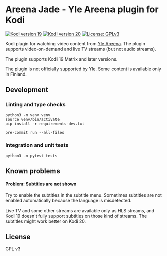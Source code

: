 # Areena Jade - Yle Areena plugin for Kodi

[![Kodi version 19](https://img.shields.io/badge/kodi%20version-19-blue)](https://kodi.tv/)
[![Kodi version 20](https://img.shields.io/badge/kodi%20version-20-blue)](https://kodi.tv/)
[![License: GPLv3](https://img.shields.io/badge/License-GPLv3-yellow.svg)](https://opensource.org/licenses/GPL-3.0)

Kodi plugin for watching video content from [Yle Areena](https://areena.yle.fi/tv). The plugin supports video-on-demand and live TV streams (but not audio streams).

The plugin supports Kodi 19 Matrix and later versions.

The plugin is not officially supported by Yle. Some content is available only in Finland.

## Development

### Linting and type checks

```
python3 -m venv venv
source venv/bin/activate
pip install -r requirements-dev.txt

pre-commit run --all-files
```

### Integration and unit tests

```
python3 -m pytest tests
```

## Known problems

#### Problem: Subtitles are not shown

Try to enable the subtitles in the subtitle menu. Sometimes subtitles are not enabled automatically because the language is misdetected.

Live TV and some other streams are available only as HLS streams, and Kodi 19 doesn't fully support subtitles on those kind of streams. The subtitles might work better on Kodi 20.

## License

GPL v3

